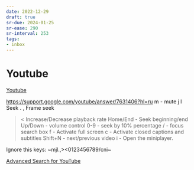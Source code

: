 ```yaml
---
date: 2022-12-29
draft: true
sr-due: 2024-01-25
sr-ease: 290
sr-interval: 253
tags:
- inbox
---
```


# Youtube

[Youtube](https://www.youtube.com/feed/subscriptions)

https://support.google.com/youtube/answer/7631406?hl=ru
m - mute
j l Seek
. , Frame seek
> < Increase/Decrease playback rate
Home/End - Seek beginning/end
Up/Down - volume control
0-9 - seek by 10% percentage
/ - focus search box
f - Activate full screen
c - Activate closed captions and subtitles
Shift+N - next/previous video
i - Open the miniplayer.

Ignore this keys: ~mjl.,><0123456789/cni~

[Advanced Search for YouTube](https://playlists.at/youtube/search/)
